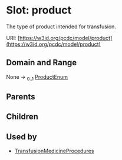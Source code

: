 
# Slot: product


The type of product intended for transfusion.

URI: [https://w3id.org/pcdc/model/product](https://w3id.org/pcdc/model/product)


## Domain and Range

None &#8594;  <sub>0..1</sub> [ProductEnum](ProductEnum.md)

## Parents


## Children


## Used by

 * [TransfusionMedicineProcedures](TransfusionMedicineProcedures.md)
